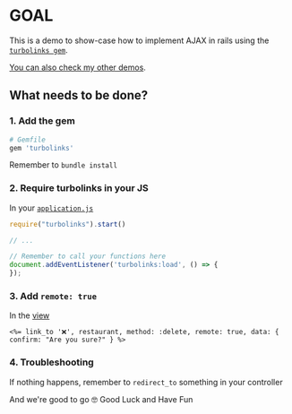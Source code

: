 # GOAL

This is a demo to show-case how to implement AJAX in rails using the [`turbolinks gem`](https://github.com/turbolinks/turbolinks).

[You can also check my other demos](https://github.com/andrerferrer/dedemos/blob/master/README.md#ded%C3%A9mos).

## What needs to be done?

### 1. Add the gem
```ruby
# Gemfile
gem 'turbolinks'
```
Remember to `bundle install`

### 2. Require turbolinks in your JS
In your [`application.js`](https://github.com/andrerferrer/turbolinks-ajax-demo/blob/master/app/javascript/packs/application.js)
```js
require("turbolinks").start()

// ...

// Remember to call your functions here
document.addEventListener('turbolinks:load', () => {
});
```

### 3. Add `remote: true`
In the [view](https://github.com/andrerferrer/turbolinks-ajax-demo/blob/master/app/views/restaurants/index.html.erb)

```erb
<%= link_to '❌', restaurant, method: :delete, remote: true, data: { confirm: "Are you sure?" } %>
```

### 4. Troubleshooting
If nothing happens, remember to `redirect_to` something in your controller


And we're good to go 🤓
Good Luck and Have Fun
